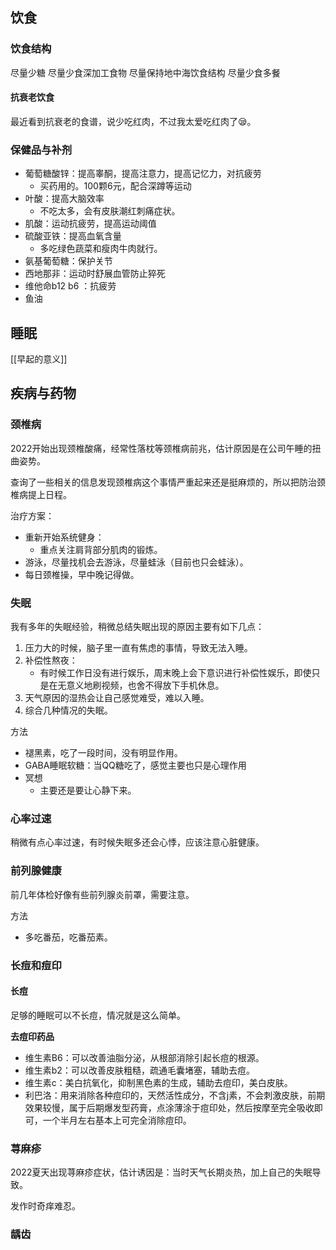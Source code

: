 

## 饮食

### 饮食结构
尽量少糖
尽量少食深加工食物
尽量保持地中海饮食结构
尽量少食多餐

#### 抗衰老饮食
最近看到抗衰老的食谱，说少吃红肉，不过我太爱吃红肉了😪。



### 保健品与补剂
- 葡萄糖酸锌：提高睾酮，提高注意力，提高记忆力，对抗疲劳
	- 买药用的。100颗6元，配合深蹲等运动
- 叶酸：提高大脑效率
	- 不吃太多，会有皮肤潮红刺痛症状。
- 肌酸：运动抗疲劳，提高运动阈值
- 硫酸亚铁：提高血氧含量
	- 多吃绿色蔬菜和瘦肉牛肉就行。
- 氨基葡萄糖：保护关节
- 西地那非：运动时舒展血管防止猝死
- 维他命b12 b6 ：抗疲劳
- 鱼油

## 睡眠
[[早起的意义]]






## 疾病与药物


### 颈椎病
2022开始出现颈椎酸痛，经常性落枕等颈椎病前兆，估计原因是在公司午睡的扭曲姿势。

查询了一些相关的信息发现颈椎病这个事情严重起来还是挺麻烦的，所以把防治颈椎病提上日程。

治疗方案：
- 重新开始系统健身：
	- 重点关注肩背部分肌肉的锻炼。
- 游泳，尽量找机会去游泳，尽量蛙泳（目前也只会蛙泳）。
- 每日颈椎操，早中晚记得做。


### 失眠
我有多年的失眠经验，稍微总结失眠出现的原因主要有如下几点：
1. 压力大的时候，脑子里一直有焦虑的事情，导致无法入睡。
2. 补偿性熬夜：
	- 有时候工作日没有进行娱乐，周末晚上会下意识进行补偿性娱乐，即使只是在无意义地刷视频，也舍不得放下手机休息。
3. 天气原因的湿热会让自己感觉难受，难以入睡。
4. 综合几种情况的失眠。

方法
- 褪黑素，吃了一段时间，没有明显作用。
- GABA睡眠软糖：当QQ糖吃了，感觉主要也只是心理作用
- 冥想
	- 主要还是要让心静下来。


### 心率过速
稍微有点心率过速，有时候失眠多还会心悸，应该注意心脏健康。


### 前列腺健康
前几年体检好像有些前列腺炎前罩，需要注意。

方法
- 多吃番茄，吃番茄素。


### 长痘和痘印
#### 长痘
足够的睡眠可以不长痘，情况就是这么简单。


**去痘印药品**
- 维生素B6：可以改善油脂分泌，从根部消除引起长痘的根源。
- 维生素b2：可以改善皮肤粗糙，疏通毛囊堵塞，辅助去痘。
- 维生素c：美白抗氧化，抑制黑色素的生成，辅助去痘印，美白皮肤。
- 利巴洛：用来消除各种痘印的，天然活性成分，不含j素，不会刺激皮肤，前期效果较慢，属于后期爆发型药膏，点涂薄涂于痘印处，然后按摩至完全吸收即可，一个半月左右基本上可完全消除痘印。

### 荨麻疹
2022夏天出现荨麻疹症状，估计诱因是：当时天气长期炎热，加上自己的失眠导致。

发作时奇痒难忍。


### 龋齿
